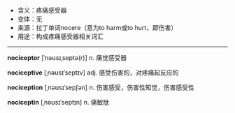 - <span class="definition">含义：疼痛感受器</span>
- <span class="definition">变体：无</span>
- <span class="definition">来源：拉丁单词nocere（意为to harm或to hurt，即伤害）</span>
- <span class="definition">用途：构成疼痛感受器相关词汇</span>


---


<span class="vocabulary">**nociceptor**</span> [ˈnəʊsɪˌseptə(r)] n. 痛觉感受器

<span class="vocabulary">**nociceptive**</span> [ˌnəʊsɪˈseptɪv] adj. 感受伤害的，对疼痛起反应的

<span class="vocabulary">**nociception**</span> [ˌnəʊsɪˈsepʃən] n. 伤害感受，伤害性知觉，伤害感受性

<span class="vocabulary">**nociceptin**</span> [ˌnəʊsɪˈseptɪn] n. 痛敏肽

